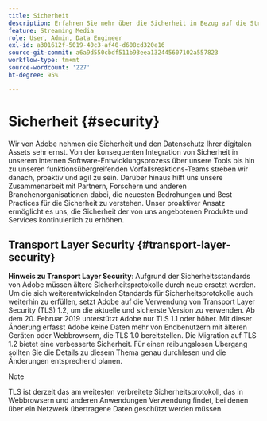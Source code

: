 ```yaml
---
title: Sicherheit
description: Erfahren Sie mehr über die Sicherheit in Bezug auf die Streaming Media-Sammlung
feature: Streaming Media
role: User, Admin, Data Engineer
exl-id: a301612f-5019-40c3-af40-d608cd320e16
source-git-commit: a6a9d550cbdf511b93eea132445607102a557823
workflow-type: tm+mt
source-wordcount: '227'
ht-degree: 95%

---
```


# Sicherheit {#security}

Wir von Adobe nehmen die Sicherheit und den Datenschutz Ihrer digitalen Assets sehr ernst. Von der konsequenten Integration von Sicherheit in unserem internen Software-Entwicklungsprozess über unsere Tools bis hin zu unseren funktionsübergreifenden Vorfallsreaktions-Teams streben wir danach, proaktiv und agil zu sein. Darüber hinaus hilft uns unsere Zusammenarbeit mit Partnern, Forschern und anderen Branchenorganisationen dabei, die neuesten Bedrohungen und Best Practices für die Sicherheit zu verstehen. Unser proaktiver Ansatz ermöglicht es uns, die Sicherheit der von uns angebotenen Produkte und Services kontinuierlich zu erhöhen.


## Transport Layer Security {#transport-layer-security}

**Hinweis zu Transport Layer Security**: Aufgrund der Sicherheitsstandards von Adobe müssen ältere Sicherheitsprotokolle durch neue ersetzt werden. Um die sich weiterentwickelnden Standards für Sicherheitsprotokolle auch weiterhin zu erfüllen, setzt Adobe auf die Verwendung von Transport Layer Security (TLS) 1.2, um die aktuelle und sicherste Version zu verwenden. Ab dem 20. Februar 2019 unterstützt Adobe nur TLS 1.1 oder höher. Mit dieser Änderung erfasst Adobe keine Daten mehr von Endbenutzern mit älteren Geräten oder Webbrowsern, die TLS 1.0 bereitstellen. Die Migration auf TLS 1.2 bietet eine verbesserte Sicherheit. Für einen reibungslosen Übergang sollten Sie die Details zu diesem Thema genau durchlesen und die Änderungen entsprechend planen.

>[!NOTE]
>
>TLS ist derzeit das am weitesten verbreitete Sicherheitsprotokoll, das in Webbrowsern und anderen Anwendungen Verwendung findet, bei denen über ein Netzwerk übertragene Daten geschützt werden müssen.
